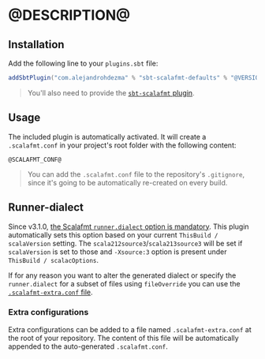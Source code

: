 # @DESCRIPTION@

## Installation

Add the following line to your `plugins.sbt` file:

```sbt
addSbtPlugin("com.alejandrohdezma" % "sbt-scalafmt-defaults" % "@VERSION@")
```

> You'll also need to provide the [`sbt-scalafmt` plugin](https://github.com/scalameta/sbt-scalafmt).

## Usage

The included plugin is automatically activated. It will create a `.scalafmt.conf` in your project's root folder with the following content:

```hocon
@SCALAFMT_CONF@
```

> You can add the `.scalafmt.conf` file to the repository's `.gitignore`, since it's going to be automatically re-created on every build.

## Runner-dialect

Since v3.1.0, [the Scalafmt `runner.dialect` option is mandatory](https://scalameta.org/scalafmt/docs/configuration.html#scala-dialects). This plugin automatically sets this option based on your current `ThisBuild / scalaVersion` setting. The `scala212source3`/`scala213source3` will be set if `scalaVersion` is set to those and `-Xsource:3` option is present under `ThisBuild / scalacOptions`.

If for any reason you want to alter the generated dialect or specify the `runner.dialect` for a subset of files using `fileOverride` you can use the [`.scalafmt-extra.conf` file](#extra-configurations).

### Extra configurations

Extra configurations can be added to a file named `.scalafmt-extra.conf` at the root of your repository. The content of this file will be automatically appended to the auto-generated `.scalafmt.conf`.
